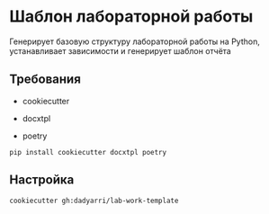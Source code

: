 # Шаблон лабораторной работы

Генерирует базовую структуру лабораторной работы на Python, устанавливает зависимости и генерирует шаблон отчёта

## Требования

- cookiecutter

- docxtpl

- poetry

`pip install cookiecutter docxtpl poetry`

## Настройка

`cookiecutter gh:dadyarri/lab-work-template`